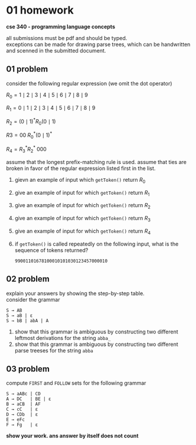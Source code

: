 #  01 homework

**cse 340 - programming language concepts**

all submissions must be pdf and should be typed.  
exceptions can be made for drawing parse trees, which can be handwritten and scenned in the submitted document.  

##  01 problem

consider the following regular expression (we omit the dot operator)

$R_{0} = 1 \mid 2 \mid 3 \mid 4 \mid 5 \mid 6 \mid 7 \mid 8 \mid 9$

$R_{1} = 0 \mid 1 \mid 2 \mid 3 \mid 4 \mid 5 \mid 6 \mid 7 \mid 8 \mid 9$

$R_{2} = {\left( 0 \mid 1 \right)}^{*} R_{0} \left( 0 \mid 1 \right)$

$R{3} = 00 \; {R_{0}}^* \left( 0 \mid 1\right)^{*}$

$R_{4} = {R_{3}}^{*} {R_{2}}^{*} \; 000$

assume that the longest prefix-matching rule is used.  assume that ties are broken in favor of the regular expression listed first in the list.

1.  gievn an example of input which `getToken()` return $R_{0}$
2.  give an example of input for which `getToken()` return $R_{1}$
3.  give an example of input for which `getToken()` return $R_{2}$
4.  give an example of input for which `getToken()` return $R_{3}$
5.  give an example of input for which `getToken()` return $R_{4}$
6.  if `getToken()` is called repeatedly on the following input, what is the sequence of tokens returned?

    `99001101678100010101030123457000010`

##  02 problem

explain your answers by showing the step-by-step table.  
consider the grammar

```
S → AB
S → aB | ε
S → bB | abA | A
```

1.  show that this grammar is ambiguous by constructing two different leftmost derivations for the string `abba_`
2.  show that this grammar is ambiguous by constructing two different parse treeses for the string `abba`

##  03 problem

compute `FIRST` and `FOLLOW` sets for the following grammar

```
S → aABc | CD
A → DC   | BE | ε
B → aCB  | AF 
C → cC   | ε
D → CDb  | ε
E → eFc  
F → Fg   | ε
```

**show your work.  ans answer by itself does not count**
